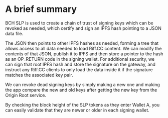 # A brief summary
BCH SLP is used to create a chain of trust of signing keys which can be revoked as needed, which certify and sign an IPFS hash pointing to a JSON data file.

The JSON then points to other IPFS hashes as needed, forming a tree that allows access to all data needed to load Riff.CC content. We can modify the contents of that JSON, publish it to IPFS and then store a pointer to the hash as an OP_RETURN code in the signing wallet. For additional security, we can sign that root IPFS hash and store the signature on the gateway, and instruct any Riff.CC clients to only load the data inside it if the signature matches the associated key pair.

We can revoke dead signing keys by simply making a new one and making the app compare the new and old keys after getting the new key from the Origin Root service.

By checking the block height of the SLP tokens as they enter Wallet A, you can easily validate that they are newer or older in each signing wallet.
